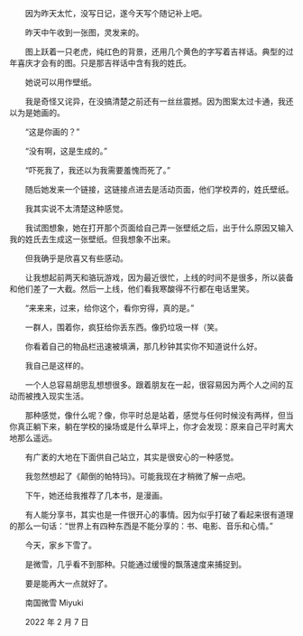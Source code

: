 　　因为昨天太忙，没写日记，遂今天写个随记补上吧。

　　昨天中午收到一张图，灵发来的。

　　图上跃着一只老虎，纯红色的背景，还用几个黄色的字写着吉祥话。典型的过年喜庆才会有的图。只是那吉祥话中含有我的姓氏。

　　她说可以用作壁纸。

　　我是奇怪又诧异，在没搞清楚之前还有一丝丝震撼。因为图案太过卡通，我还以为是她画的。

　　“这是你画的？”

　　“没有啊，这是生成的。”

　　“吓死我了，我还以为我需要羞愧而死了。”

　　随后她发来一个链接，这链接点进去是活动页面，他们学校弄的，姓氏壁纸。

　　我其实说不太清楚这种感觉。

　　我试图想象，她在打开那个页面给自己弄一张壁纸之后，出于什么原因又输入我的姓氏去生成这一张壁纸。但我想象不出来。

　　但我确乎是欣喜又有些感动。

　　让我想起前两天和骆玩游戏，因为最近很忙，上线的时间不是很多，所以装备和他们差了一大截。然后一上线，他们看我寒酸得不行都在电话里笑。

　　“来来来，过来，给你这个，看你穷得，真的是。”

　　一群人，围着你，疯狂给你丢东西。像扔垃圾一样（笑。

　　你看着自己的物品栏迅速被填满，那几秒钟其实你不知道说什么好。

　　我自己是这样的。

　　一个人总容易胡思乱想想很多。跟着朋友在一起，很容易因为两个人之间的互动而被拽入现实生活。

　　那种感觉，像什么呢？像，你平时总是站着，感觉与任何时候没有两样，但当你真正躺下来，躺在学校的操场或是什么草坪上，你才会发现：原来自己平时离大地那么遥远。

　　有广袤的大地在下面供自己站立，其实是很安心的一种感觉。

　　我忽然想起了《颠倒的帕特玛》。可能我现在才稍微了解一点吧。



　　下午，她还给我推荐了几本书，是漫画。

　　有人能分享书，其实也是一件很开心的事情。因为似乎打破了看起来很有道理的那么一句话：“世界上有四种东西是不能分享的：书、电影、音乐和心情。”



　　今天，家乡下雪了。

　　是微雪，几乎看不到那种。只能通过缓慢的飘落速度来捕捉到。

　　要是能再大一点就好了。



　　南国微雪 Miyuki

　　2022 年 2 月 7 日

